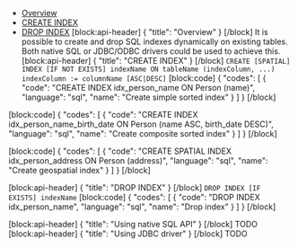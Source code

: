* [Overview](#section-overview)
* [CREATE INDEX](#section-create-index)
* [DROP INDEX](#section-drop-index)
[block:api-header]
{
  "title": "Overview"
}
[/block]
It is possible to create and drop SQL indexes dynamically on existing tables. Both native SQL or JDBC/ODBC drivers could be used to achieve this.
[block:api-header]
{
  "title": "CREATE INDEX"
}
[/block]
`CREATE [SPATIAL] INDEX [IF NOT EXISTS] indexName ON tableName (indexColumn, ...)`
`indexColumn := columnName [ASC|DESC]`
[block:code]
{
  "codes": [
    {
      "code": "CREATE INDEX idx_person_name ON Person (name)",
      "language": "sql",
      "name": "Create simple sorted index"
    }
  ]
}
[/block]

[block:code]
{
  "codes": [
    {
      "code": "CREATE INDEX idx_person_name_birth_date ON Person (name ASC, birth_date DESC)",
      "language": "sql",
      "name": "Create composite sorted index"
    }
  ]
}
[/block]

[block:code]
{
  "codes": [
    {
      "code": "CREATE SPATIAL INDEX idx_person_address ON Person (address)",
      "language": "sql",
      "name": "Create geospatial index"
    }
  ]
}
[/block]

[block:api-header]
{
  "title": "DROP INDEX"
}
[/block]
`DROP INDEX [IF EXISTS] indexName`
[block:code]
{
  "codes": [
    {
      "code": "DROP INDEX idx_person_name",
      "language": "sql",
      "name": "Drop index"
    }
  ]
}
[/block]

[block:api-header]
{
  "title": "Using native SQL API"
}
[/block]
TODO
[block:api-header]
{
  "title": "Using JDBC driver"
}
[/block]
TODO